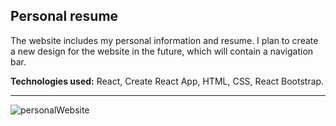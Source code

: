 Personal resume
----
The website includes my personal information and resume. I plan to create a new design for the website in the future, which will contain a navigation bar. 

**Technologies used:** React, Create React App, HTML, CSS, React Bootstrap.

----

![personalWebsite](https://user-images.githubusercontent.com/124882721/229512717-50c06a2b-b5fe-41e5-b6ea-80860314b9df.jpg)
